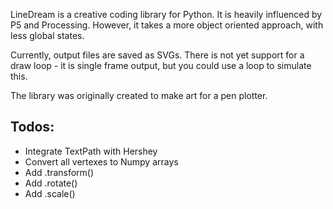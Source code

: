 LineDream is a creative coding library for Python. It is heavily influenced by P5 and Processing. However, it takes a more object oriented approach, with less global states.

Currently, output files are saved as SVGs. There is not yet support for a draw loop - it is single frame output, but you could use a loop to simulate this.

The library was originally created to make art for a pen plotter.

Todos:
-----
- Integrate TextPath with Hershey
- Convert all vertexes to Numpy arrays
- Add .transform()
- Add .rotate()
- Add .scale()